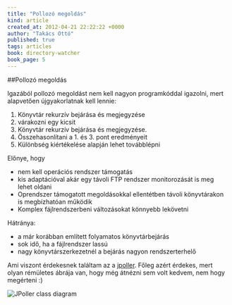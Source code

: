 ```yaml
---
title: "Pollozó megoldás"
kind: article
created_at: 2012-04-21 22:22:22 +0000
author: "Takács Ottó"
published: true
tags: articles
book: directory-watcher
book_page: 5
---
```

##Pollozó megoldás

Igazából pollozó megoldást nem kell nagyon programkóddal igazolni, mert alapvetően újgyakorlatnak kell lennie:

1. Könyvtár rekurzív bejárása és megjegyzése
2. várakozni egy kicsit
3. Könyvtár rekurzív bejárása és megjegyzése.
4. Összehasonlítani a 1. és 3. pont eredményeit
5. Különbség kiértékelése alapján lehet továbblépni

Előnye, hogy 

- nem kell operációs rendszer támogatás
- kis adaptációval akár egy távoli FTP rendszer monitorozását is meg lehet oldani
- Oprendszer támogatott megoldásokkal ellentétben távoli könyvtárakon is megbízhatóan működik
- Komplex fájlrendszerbeni változásokat könnyebb lekövetni

Hátránya:

- a már korábban említett folyamatos könyvtárbejárás
- sok idő, ha a fájlrendszer lassú
- nagy könyvtárszerkezetnél a bejárás nagyon rendszerterhelő

Ami viszont érdekesnek találtam az a [jpoller](http://jpoller.sourceforge.net/). Főleg azért érdekes, mert olyan rémületes ábrája van, hogy még átnézni sem volt kedvem, nem hogy megérteni :)

![JPoller class diagram](http://jpoller.sourceforge.net/images/Architecture.jpg)



<div class='old-comments'></div>